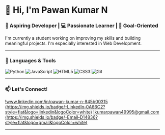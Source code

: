 # 👋 Hi, I'm Pawan Kumar N

### 🌱 Aspiring Developer | 💻 Passionate Learner | 🎯 Goal-Oriented

I'm currently a student working on improving my skills and building meaningful projects. I'm especially interested in Web Development.

---

### 🔧 Languages & Tools
![Python](https://img.shields.io/badge/-Python-333333?style=flat&logo=python)
![JavaScript](https://img.shields.io/badge/-JavaScript-333333?style=flat&logo=javascript)
![HTML5](https://img.shields.io/badge/-HTML5-333333?style=flat&logo=html5)
![CSS3](https://img.shields.io/badge/-CSS3-333333?style=flat&logo=css3)
![Git](https://img.shields.io/badge/-Git-333333?style=flat&logo=git)
<!-- Add or remove badges as appropriate -->

---

### 📫 Let's Connect!
[!www.linkedin.com/in/pawan-kumar-n-845b00315 (https://img.shields.io/badge/-LinkedIn-0A66C2?style=flat&logo=linkedin&logoColor=white)](https://www.linkedin.com/in/yourprofile/)
[!kumarpawan49995@gmail.com (https://img.shields.io/badge/-Email-D14836?style=flat&logo=gmail&logoColor=white)](mailto:youremail@gmail.com)

---

